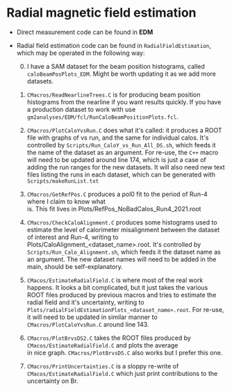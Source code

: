 # Radial magnetic field estimation 

- Direct measurement code can be found in **EDM**

- Radial field estimation code can be found in `RadialFieldEstimation`, which may be operated in the following way: 

  0) I have a SAM dataset for the beam position histograms, called `caloBeamPosPlots_EDM`. Might be worth updating it as we add more datasets.  
 
  1) `CMacros/ReadNearlineTrees.C` is for producing beam position histograms from the nearline if you want results quickly. If you have a production dataset to work with use `gm2analyses/EDM/fcl/RunCaloBeamPositionPlots.fcl`.
  
  2) `CMacros/PlotCaloYvsRun.C` does what it's called: it produces a ROOT file with graphs of <y> vs run, and the same for individual calos. It's controlled by `Scripts/Run_CaloY_vs_Run_All_DS.sh`, which feeds it the name of the dataset as an argument. For re-use, the `C++` macro will need to be updated around line 174, which is just a case of adding the run ranges for the new datasets. It will also need new text files listing the runs in each dataset, which can be generated with `Scripts/makeRunList.txt`
 
  3) `CMacros/GetRefPos.C` produces a pol0 fit to the period of Run-4 where I claim to know what <Br> is. This fit lives in Plots/RefPos_NoBadCalos_Run4_2021.root
 
  4) `CMacros/CheckCaloAlignment.C` produces some histograms used to estimate the level of calorimeter misalignment between the dataset of interest and Run-4, writing to Plots/CaloAlignment_<dataset_name>.root. It's controlled by  `Scripts/Run_Calo_Alignment.sh`, which feeds it the dataset name as an argument. The new dataset names will need to be added in the main, should be self-explanatory.  
 
  5) `CMacos/EstimateRadialField.C` is where most of the real work happens. It looks a bit complicated, but it just takes the various ROOT files produced by previous macros and tries to estimate the radial field and it's uncertainty, writing to `Plots/radialFieldEstimationPlots_<dataset_name>.root`. For re-use, it will need to be updated in similar manner to `CMacros/PlotCaloYvsRun.C` around line 143.
 
  6) `CMacros/PlotBrvsDS2.C` takes the ROOT files produced by `CMacos/EstimateRadialField.C` and plots the average <Br> in nice graph. `CMacros/PlotBrvsDS.C` also works but I prefer this one.
 
  7) `CMacros/PrintUncertainties.C` is a sloppy re-write of `CMacos/EstimateRadialField.C` which just print contributions to the uncertainty on Br. 



